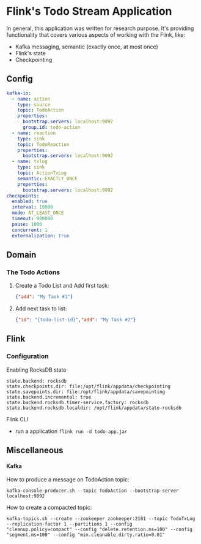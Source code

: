 # Flink's Todo Stream Application

In general, this application was written for research purpose.
It's providing functionality that covers various aspects of working with the Flink, like: 
 - Kafka messaging, semantic (exactly once, at most once)
 - Flink's state
 - Checkpointing

## Config

```yaml
kafka-io:
  - name: action
    type: source
    topic: TodoAction
    properties:
      bootstrap.servers: localhost:9092
      group.id: todo-action
  - name: reaction
    type: sink
    topic: TodoReaction
    properties:
      bootstrap.servers: localhost:9092
  - name: txlog
    type: sink
    topic: ActionTxLog
    semantic: EXACTLY_ONCE
    properties:
      bootstrap.servers: localhost:9092
checkpoints:
  enabled: true
  interval: 10000
  mode: AT_LEAST_ONCE
  timeout: 900000
  pause: 1000
  concurrent: 1
  externalization: true
```

## Domain

### The Todo Actions 
1. Create a Todo List and Add first task:
   ```json
   {"add": "My Task #1"}
   ```
2. Add next task to list:
   ```json
   {"id": "{todo-list-id}","add": "My Task #2"}
   ```

## Flink
### Configuration

Enabling RocksDB state

```properties
state.backend: rocksdb
state.checkpoints.dir: file:/opt/flink/appdata/checkpointing
state.savepoints.dir: file:/opt/flink/appdata/savepointing
state.backend.incremental: true
state.backend.rocksdb.timer-service.factory: rocksdb
state.backend.rocksdb.localdir: /opt/flink/appdata/state-rocksdb
```

Flink CLI
- run a application `flink run -d todo-app.jar`

## Miscellaneous
#### Kafka

How to produce a message on TodoAction topic:
```shell
kafka-console-producer.sh --topic TodoAction --bootstrap-server localhost:9092
```

How to create a compacted topic:
```shell
kafka-topics.sh --create --zookeeper zookeeper:2181 --topic TodoTxLog --replication-factor 1 --partitions 1 --config "cleanup.policy=compact" --config "delete.retention.ms=100" --config "segment.ms=100" --config "min.cleanable.dirty.ratio=0.01"
```